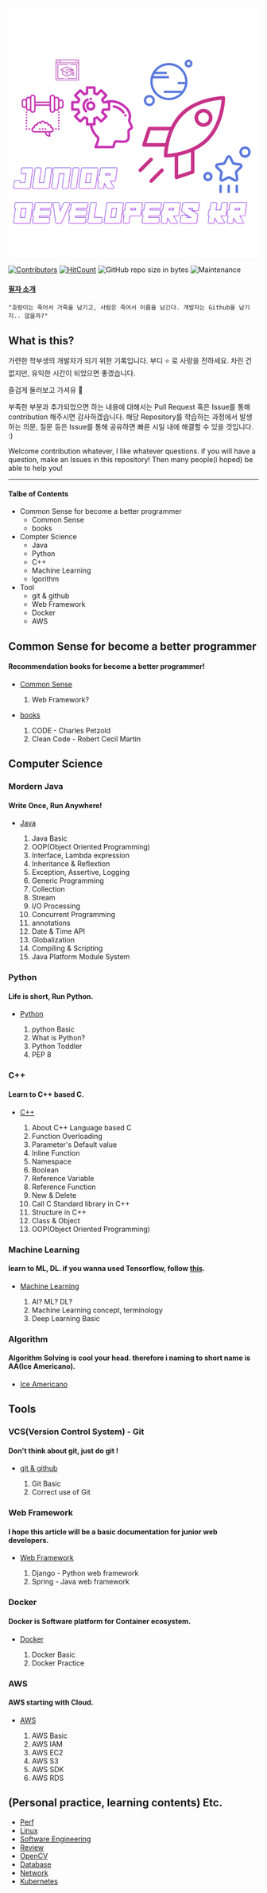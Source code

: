 
<div align=center>

![](/assets/training_main.png)

</div>

[![Contributors](https://img.shields.io/badge/contributors-1-green.svg?style=flat-square)](/CONTRIBUTING.md) 
[![HitCount](http://hits.dwyl.io/rjs1197/training.svg)](http://hits.dwyl.io/rjs1197/training) 
![GitHub repo size in bytes](https://img.shields.io/github/repo-size/badges/shields.svg) 
![Maintenance](https://img.shields.io/maintenance/yes/2018.svg)  
  

#### [필자 소개](/resume/README.md)  

```
"호랑이는 죽어서 가죽을 남기고, 사람은 죽어서 이름을 남긴다. 개발자는 Github을 남기지.. 않을까?"  
```

## What is this?  

가련한 학부생의 개발자가 되기 위한 기록입니다. 부디 :star: 로 사랑을 전하세요. 차린 건 없지만, 유익한 시간이 되었으면 좋겠습니다.  

즐겁게 둘러보고 가셔유 :pray:  

부족한 부분과 추가되었으면 하는 내용에 대해서는 Pull Request 혹은 Issue를 통해 contribution 해주시면 감사하겠습니다. 해당 Repository를 학습하는 과정에서 발생하는 의문, 질문 등은 Issue를 통해 공유하면 빠른 시일 내에 해결할 수 있을 것입니다. :)

Welcome contribution whatever, I like whatever questions. if you will have a question, make an Issues in this repository! Then many people(i hoped) be able to help you!     

---

#### Talbe of Contents 

- Common Sense for become a better programmer
	- Common Sense  
	- books  
- Compter Science  
	- Java  
	- Python  
	- C++  
	- Machine Learning  
	- lgorithm  
- Tool 
	- git & github  
	- Web Framework  
	- Docker  
	- AWS  
  

## Common Sense for become a better programmer

#### Recommendation books for become a better programmer!

- [Common Sense](/commonsense/README.md)

	1. Web Framework?

- [books](/commonsense/books/README.md)

	1. CODE - Charles Petzold  
	2. Clean Code - Robert Cecil Martin  

## Computer Science  

### Mordern Java  

#### Write Once, Run Anywhere!  

- [Java](/java/README.md)  

	1. Java Basic  
	2. OOP(Object Oriented Programming)  
	3. Interface, Lambda expression  
	4. Inheritance & Reflextion  
	5. Exception, Assertive, Logging  
	6. Generic Programming  
	7. Collection  
	8. Stream  
	9. I/O Processing  
	10. Concurrent Programming  
	11. annotations  
	12. Date & Time API  
	13. Globalization  
	14. Compiling & Scripting  
	15. Java Platform Module System  

### Python  

#### Life is short, Run Python.  

- [Python](/python/README.md)  

	1. python Basic  
	2. What is Python?  
	3. Python Toddler  
	4. PEP 8  

### C++  

#### Learn to C++ based C.  

- [C++](/c++/README.md)  

	1. About C++ Language based C  
	2. Function Overloading  
	3. Parameter's Default value  
	4. Inline Function  
	5. Namespace  
	6. Boolean  
	7. Reference Variable  
	8. Reference Function  
	9. New & Delete  
	10. Call C Standard library in C++  
	11. Structure in C++  
	12. Class & Object  
	13. OOP(Object Oriented Programming)  

### Machine Learning  

#### learn to ML, DL. if you wanna used Tensorflow, follow [this](https://github.com/JuniorDevelopersKR/facevalue).  

- [Machine Learning](/machine_learning/README.md)  

	1. AI? ML? DL?  
	2. Machine Learning concept, terminology  
	3. Deep Learning Basic  

### Algorithm  

#### Algorithm Solving is cool your head.  therefore i naming to short name is AA(Ice Americano).  

- [Ice Americano](https://github.com/rjs1197/iceamericano)  

## Tools  

### VCS(Version Control System) - Git  

#### Don't think about git, just do git !  

- [git & github](/git/README.md)
	
	1. Git Basic  
	2. Correct use of Git  

### Web Framework  

#### I hope this article will be a basic documentation for junior web developers.  
 
- [Web Framework](/web/README.md)
	
	1. Django - Python web framework  
	2. Spring - Java web framework  

### Docker  

#### Docker is Software platform for Container ecosystem.  

- [Docker](/docker/README.md)
	
	1. Docker Basic  
	2. Docker Practice  

### AWS  

#### AWS starting with Cloud.  

- [AWS](/aws/README.md)  

	1. AWS Basic  
	2. AWS IAM  
	3. AWS EC2
	4. AWS S3 
	5. AWS SDK
	6. AWS RDS  

## (Personal practice, learning contents) Etc.  

- [Perf](/perf/README.md)  
- [Linux](/linux/README.md)  
- [Software Engineering](/softwareengineering/README.md)  
- [Review](/review/README.md)  
- [OpenCV](/opencv/README.md)  
- [Database](/database/README.md)  
- [Network](/network/README.md)  
- [Kubernetes](/kubernetes/README.md)  


